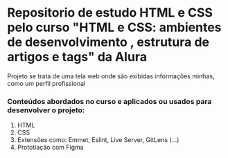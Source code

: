 # Repositorio de estudo HTML e CSS pelo curso "HTML e CSS: ambientes de desenvolvimento , estrutura de artigos e tags" da Alura 

Projeto se trata de uma tela web onde são exibidas informações minhas, como um perfil profissional 

### Conteúdos abordados no curso e aplicados ou usados para desenvolver o projeto:

1. HTML
2. CSS
3. Extensões como: Emmet, Eslint, Live Server, GitLens (...)
4. Prototiação com Figma
